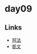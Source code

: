 # day09

## Links

- [阿法](https://rabbittee.github.io/JavaScript30/day09/alpha/)
- [凱文](https://rabbittee.github.io/JavaScript30/day09/kevin/)
